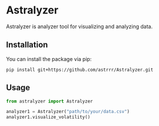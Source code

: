 # Astralyzer

Astralyzer is analyzer tool for visualizing and analyzing data.

## Installation

You can install the package via pip:
```
pip install git+https://github.com/astrrr/Astralyzer.git
```

## Usage

```python
from astralyzer import Astralyzer

analyzer1 = Astralyzer("path/to/your/data.csv")
analyzer1.visualize_volatility()

```